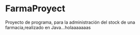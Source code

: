 # FarmaProyect
Proyecto de programa, para la administración del stock de una farmacia,realizado en Java...holaaaaaaas
